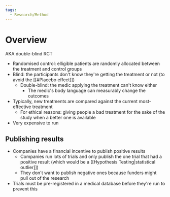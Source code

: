 ```yaml
---
tags:
  - Research/Method
---
```

# Overview
AKA double-blind RCT

- Randomised control: elligible patients are randomly allocated between the treatment and control groups
- Blind: the participants don't know they're getting the treatment or not (to avoid the [[#Placebo effect]])
	- Double-blind: the medic applying the treatment can't know either
		- The medic's body language can measurably change the outcomes
- Typically, new treatments are compared against the current most-effective treatment
	- For ethical reasons: giving people a bad treatment for the sake of the study when a better one is available
- Very expensive to run

## Publishing results
- Companies have a financial incentive to publish positive results
	- Companies run lots of trials and only publish the one trial that had a positive result (which would be a [[Hypothesis Testing|statistical outlier]])
	- They don't want to publish negative ones because funders might pull out of the research
- Trials must be pre-registered in a medical database before they're run to prevent this
